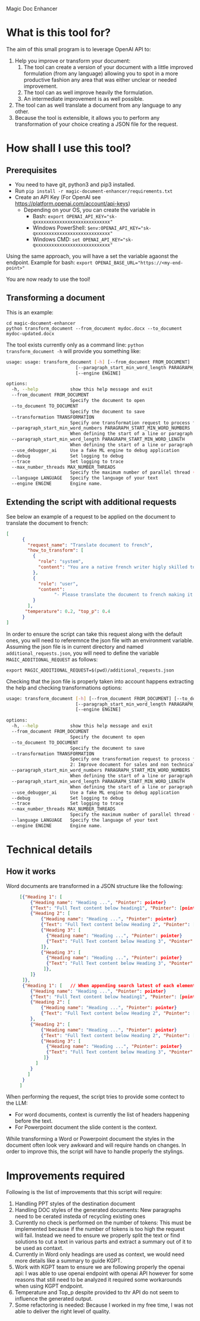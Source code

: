 Magic Doc Enhancer

# What is this tool for? 
The aim of this small program is to leverage OpenAI API to:
1. Help you improve or transform your document: 
   1. The tool can create a version of your document with a little improved formulation (from any language) allowing you to spot in a more productive fashion any area that was either unclear or needed improvement.
   2. The tool can as well improve heavily the formulation.
   3. An intermediate improvement is as well possible.
2. The tool can as well translate a document from any language to any other.
3. Because the tool is extensible, it allows you to perform any transformation of your choice creating a JSON file for the request.

# How shall I use this tool?
## Prerequisites
* You need to have git, python3 and pip3 installed.
* Run `pip install -r magic-document-enhancer/requirements.txt`
* Create an API Key (For OpenAI see  https://platform.openai.com/account/api-keys)
  * Depending on your OS, you can create the variable in 
    * Bash: `export OPENAI_API_KEY="sk-qxxxxxxxxxxxxxxxxxxxxxxxxxxxx"`
    * Windows PowerShell: `$env:OPENAI_API_KEY="sk-qxxxxxxxxxxxxxxxxxxxxxxxxxxxx"`
    * Windows CMD: `set OPENAI_API_KEY="sk-qxxxxxxxxxxxxxxxxxxxxxxxxxxxx"`

Using the same approach, you will have a set the variable agaonst the endpoint. Example for bash: `export OPENAI_BASE_URL="https://<my-end-point>"`

You are now ready to use the tool!

## Transforming a document

This is an example: 

```
cd magic-document-enhancer
python transform_document --from_document mydoc.docx --to_document mydoc-updated.docx
```
The tool exists currently only as a command line: `python transform_document -h` will provide you something like:
```bash
usage: usage: transform_document [-h] [--from_document FROM_DOCUMENT] [--to_document TO_DOCUMENT] [--transformation TRANSFORMATION] [--paragraph_start_min_word_numbers PARAGRAPH_START_MIN_WORD_NUMBERS]
                          [--paragraph_start_min_word_length PARAGRAPH_START_MIN_WORD_LENGTH] [--use_debugger_ai] [--debug] [--trace] [--max_number_threads MAX_NUMBER_THREADS] [--language LANGUAGE]
                          [--engine ENGINE]

options:
  -h, --help            show this help message and exit
  --from_document FROM_DOCUMENT
                        Specify the document to open
  --to_document TO_DOCUMENT
                        Specify the document to save
  --transformation TRANSFORMATION
                        Specify one transformation request to process from the following list: [[ 0: Improve document for technical stakeholders *** 1: Create document document for technical stakeholders *** 2: Improve document for sales and non technical stakeholders *** 3: Create document document for sales and non technical stakeholders *** 4: Translate document
  --paragraph_start_min_word_numbers PARAGRAPH_START_MIN_WORD_NUMBERS
                        When defining the start of a line or paragraph this defines the minimum number of words (1 per default)
  --paragraph_start_min_word_length PARAGRAPH_START_MIN_WORD_LENGTH
                        When defining the start of a line or paragraph this defines the minimum number of chars in each of the initial words (2 per default)
  --use_debugger_ai     Use a fake ML engine to debug application
  --debug               Set logging to debug
  --trace               Set logging to trace
  --max_number_threads MAX_NUMBER_THREADS
                        Specify the maximum number of parallel thread (Default 1)
  --language LANGUAGE   Specify the language of your text
  --engine ENGINE       Engine name.

```
## Extending the script with additional requests
See below an example of a request to be applied on the document to translate the document to french:
```json
[
      {
        "request_name": "Translate document to french", 
        "how_to_transform": [
          { 
            "role": "system", 
            "content": "You are a native french writer higly skilled to translate technical english text to french.\n"
          },
          { 
            "role": "user", 
            "content": 
                  "- Please translate the document to french making it very clear for deep technical people. Please enhance technical explanations or technical words ensuring the text can be shared with a large technical audience.\n - Provide NO explanation of any change you perform.\n - Provide NO comment regarding any change.\n - Do NOT modify the meaning of the text.\n - If you cannot translate then provide the same text.\n"
          }
        ],
       "temperature": 0.2, "top_p": 0.4 
      }
]
```
In order to ensure the script can take this request along with the default ones, you will need to referemnce the json file with an environment variable. Assuming the json file is in current directory and named `additional_requests.json`, you will need to define the variable `MAGIC_ADDITIONAL_REQUEST` as follows:

`export MAGIC_ADDITIONAL_REQUEST=$(pwd)/additional_requests.json`

Checking that the json file is properly taken into account happens extracting the help and checking transformations options:

```bash
usage: transform_document [-h] [--from_document FROM_DOCUMENT] [--to_document TO_DOCUMENT] [--transformation TRANSFORMATION] [--paragraph_start_min_word_numbers PARAGRAPH_START_MIN_WORD_NUMBERS]
                          [--paragraph_start_min_word_length PARAGRAPH_START_MIN_WORD_LENGTH] [--use_debugger_ai] [--debug] [--trace] [--max_number_threads MAX_NUMBER_THREADS] [--language LANGUAGE]
                          [--engine ENGINE]

options:
  -h, --help            show this help message and exit
  --from_document FROM_DOCUMENT
                        Specify the document to open
  --to_document TO_DOCUMENT
                        Specify the document to save
  --transformation TRANSFORMATION
                        Specify one transformation request to process from the following list: [[ 0: Improve document for technical stakeholders *** 1: Create document document for technical stakeholders ***
                        2: Improve document for sales and non technical stakeholders *** 3: Create document document for sales and non technical stakeholders *** 4: Translate document *** 5: Translate document to french ]]
  --paragraph_start_min_word_numbers PARAGRAPH_START_MIN_WORD_NUMBERS
                        When defining the start of a line or paragraph this defines the minimum number of words (1 per default)
  --paragraph_start_min_word_length PARAGRAPH_START_MIN_WORD_LENGTH
                        When defining the start of a line or paragraph this defines the minimum number of chars in each of the initial words (2 per default)
  --use_debugger_ai     Use a fake ML engine to debug application
  --debug               Set logging to debug
  --trace               Set logging to trace
  --max_number_threads MAX_NUMBER_THREADS
                        Specify the maximum number of parallel thread (Default 1)
  --language LANGUAGE   Specify the language of your text
  --engine ENGINE       Engine name.

```

# Technical details
## How it works
Word documents are transformed in a JSON structure like the following:
```json
     [{"Heading 1": [
         {"Heading name": "Heading ...", "Pointer": pointer}
         {"Text": "Full Text content below heading1", "Pointer": [pointer1, pointer2, ...]},
         {"Heading 2": [
             {"Heading name": "Heading ...", "Pointer": pointer}
             {"Text": "Full Text content below Heading 2", "Pointer": [pointer1, pointer2, ...]},
             {"Heading 3": [
               {"Heading name": "Heading ...", "Pointer": pointer}
               {"Text": "Full Text content below Heading 3", "Pointer": [pointer1, pointer2, ...]}
             ]},
             {"Heading 3": [
               {"Heading name": "Heading ...", "Pointer": pointer}
               {"Text": "Full Text content below Heading 3", "Pointer": [pointer1, pointer2, ...]},
              ]},
         ]}
      ]},
      {"Heading 1": [   // When appending search latest of each element until parent heading is found
         {"Heading name": "Heading ...", "Pointer": pointer}
         {"Text": "Full Text content below heading1", "Pointer": [pointer1, pointer2, ...]},
         {"Heading 2": [
             {"Heading name": "Heading ...", "Pointer": pointer}
             {"Text": "Full Text content below Heading 2", "Pointer": [pointer1, pointer2, ...]}]
         },
         {"Heading 2": [
             {"Heading name": "Heading ...", "Pointer": pointer}
             {"Text": "Full Text content below Heading 2", "Pointer": [pointer1, pointer2, ...]}
             {"Heading 3": [
               {"Heading name": "Heading ...", "Pointer": pointer}
               {"Text": "Full Text content below Heading 3", "Pointer": [pointer1, pointer2, ...]},
              ]}
           ]
         }
        ]
      }
     ]

```
When performing the request, the script tries to provide some contect to the LLM:
* For word documents, context is currently the list of headers happening before the text.
* For Powerpoint document the slide content is the context.

While transforming a Word or Powerpoint document the styles in the document often look very awkward and will require hands on changes. In order to improve this, the script will have to handle properly the stylings.

# Improvements required
Following is the list of improvements that this script will require:
1. Handling PPT styles of the destination document
2. Handling DOC styles of the generated documents: New paragraphs need to be cerated insteda of recycling existing ones
3. Currently no check is performed on the number of tokens: This must be implemented because if the number of tokens is too high the request will fail. Instead we need to ensure we properly split the text or find solutions to cut a text in various parts and extract a summary out of it to be used as contaxt.
4. Currently in Word only headings are used as context, we would need more details like a summary to guide KGPT.
5. Work with KGPT team to ensure we are following properly the openai api: I was able to use openai endpoint with openai API however for some reasons that still need to be analyzed it required some workarounds when using KGPT endpoint.
6. Temperature and Top_p despite provided to thr API do not seem to influence the generated output.
7. Some refactoring is needed: Because I worked in my free time, I was not able to deliver the right level of quality.